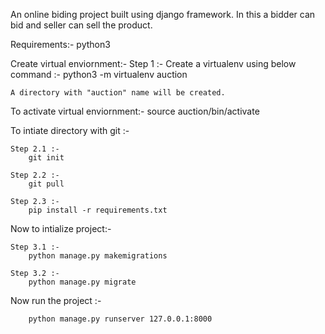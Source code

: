 An online biding project built using django framework.  In this a bidder can bid and seller can sell the product.

Requirements:-
    python3


Create virtual enviornment:-
    Step 1 :-
        Create a virtualenv using below command :-
            python3 -m virtualenv auction
    
    A directory with "auction" name will be created.

To activate virtual enviornment:-
    source auction/bin/activate

To intiate directory with git :-
    
    Step 2.1 :-
        git init

    Step 2.2 :-
        git pull
    
    Step 2.3 :-
        pip install -r requirements.txt
    

Now to intialize project:-

    Step 3.1 :-
        python manage.py makemigrations

    Step 3.2 :-
        python manage.py migrate


Now run the project :-

        python manage.py runserver 127.0.0.1:8000  
